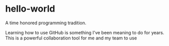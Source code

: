 # hello-world
A time honored programming tradition.

Learning how to use GitHub is something I've been meaning to do for years. This is a powerful collaboration tool for me and my team to use
